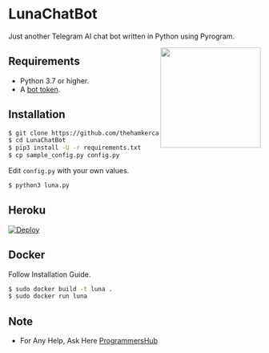 # LunaChatBot
Just another Telegram AI chat bot written in Python using Pyrogram.


<img src="https://hamker.me/knplfa4_luna.jpg" width="200" align="right">

## Requirements

- Python 3.7 or higher.
- A [bot token](//t.me/botfather).


## Installation

```sh
$ git clone https://github.com/thehamkercat/LunaChatBot
$ cd LunaChatBot
$ pip3 install -U -r requirements.txt
$ cp sample_config.py config.py
```
Edit `config.py` with your own values.
```sh
$ python3 luna.py
```


## Heroku

[![Deploy](https://www.herokucdn.com/deploy/button.svg)](https://heroku.com/deploy?template=https://github.com/TheHamkerCat/LunaChatBot/tree/master)


## Docker

Follow Installation Guide.
```sh
$ sudo docker build -t luna .
$ sudo docker run luna
```

## Note

- For Any Help, Ask Here [ProgrammersHub](https://t.me/PatheticProgrammers)
